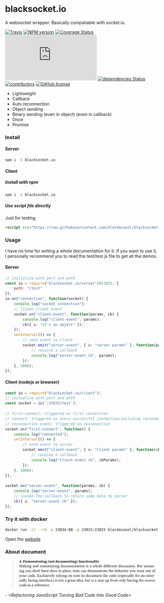 # blacksocket.io

A websocket wrapper. Basically compatiable with socket.io.

[![Travis](https://travis-ci.org/blackmiaool/blacksocket.io.svg?branch=master)](https://travis-ci.org/blackmiaool/blacksocket.io)
[![NPM version](https://img.shields.io/npm/v/blacksocket.io.svg)](https://www.npmjs.com/package/blacksocket.io)
[![Coverage Status](https://coveralls.io/repos/github/blackmiaool/blacksocket.io/badge.svg?branch=master)](https://coveralls.io/github/blackmiaool/blacksocket.io?branch=master)
[![Gzip Size](http://img.badgesize.io/blackmiaool/blacksocket.io/master/client/blacksocket.min.js?compression=gzip&label=client_gzip)](https://github.com/blackmiaool/blacksocket.io/blob/master/client/blacksocket.min.js)
[![dependencies Status](https://david-dm.org/blackmiaool/blacksocket.io/status.svg)](https://david-dm.org/blackmiaool/blacksocket.io)
[![contributors](https://img.shields.io/github/contributors/blackmiaool/blacksocket.io.svg)](https://github.com/blackmiaool/blacksocket.io/graphs/contributors)
[![GitHub license](https://img.shields.io/github/license/blackmiaool/blacksocket.io.svg)](https://github.com/blackmiaool/blacksocket.io/blob/master/LICENSE)

-   Lightweight
-   Callback
-   Auto reconnection
-   Object sending
-   Binary sending (even in object) (even in callback)
-   Once
-   Promise

### Install

#### Server

```bash
npm i -S blacksocket.io
```

#### Client

##### Install with npm

```bash
npm i -S blacksocket.io
```

##### Use script file directly

Just for testing

```html
<script src="https://raw.githubusercontent.com/blackmiaool/blacksocket.io/master/client/blacksocket.min.js"></script>
```

### Usage

I have no time for writing a whole documentation for it. If you want to use it, I personally recommend you to read the test/test.js file to get all the demos.

#### Server

```javascript
// initialize with port and path
const io = require("blacksocket.io/server")(23033, {
    path: "/test"
});
io.on("connection", function(socket) {
    console.log("socket connection");
    // listen client event
    socket.on("client-event", function(params, cb) {
        console.log("client-event", params);
        cb({ a: "it's an object" });
    });
    setInterval(() => {
        // send event to client
        socket.emit("server-event", { a: "server params" }, function(params) {
            // receive a callback
            console.log("server-event cb", params);
        });
    }, 3000);
});
```

#### Client (nodejs or browser)

```javascript
const io = require("blacksocket.io/client");
// initialize with port and path
const socket = io(`:23033/test`);

// first-connect: triggered on first connection
// connect: triggered on every successful connection(including reconnection)
// reconnection event: triggered on reconnection
socket.on("first-connect", function() {
    console.log("connected");
    setInterval(() => {
        // send event to server
        socket.emit("client-event", { a: "client params" }, function(cbParams) {
            // receive a callback
            console.log("client-event cb", cbParams);
        });
    }, 1000);
});

socket.on("server-event", function(params, cb) {
    console.log("server-event", params);
    // invoke the callback to return some data to server
    cb({ a: "server-event cb" });
});
```

### Try it with docker

```bash
docker run -it --rm -p 23034:80 -p 23033:23033 blackmiaool/blacksocket.io
```

Open the [website](http://localhost:23034)

### About document
<blockquote>
 <img src="https://raw.githubusercontent.com/blackmiaool/blacksocket.io/master/image.png"/>                       
</blockquote>
<cite>- &lt;Refactoring JavaScript Turning Bad Code Into Good Code&gt; </cite>

